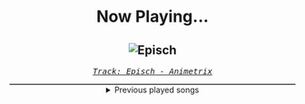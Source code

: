 <div align="center"> 
<h1>Now Playing...</h1>

![Episch](https://i.scdn.co/image/ab67616d00001e02dcafb199e4a13ee8296a6f07)
--
_<samp><a href="https://open.spotify.com/track/0BEq9q3XmPd4N8RRHwhi3L">Track: Episch - Animetrix</a></samp>_

<div style="border: 1px #4B5054 solid"></div>
<details>
  <summary>
    Previous played songs
  </summary>
  <table>
    <thead>
      <tr>
        <th>
          Artist
        </th>
        <th>
          Song
        </th>
        <th>
          Link
        </th>
      </tr>
    </thead>
    <tbody>
      <tr><td>Animetrix</td><td>Episch</td><td><a href="https://open.spotify.com/track/0BEq9q3XmPd4N8RRHwhi3L">https://open.spotify.com/track/0BEq9q3XmPd4N8RRHwhi3L</a></td></tr><tr><td>Animetrix</td><td>Episch</td><td><a href="https://open.spotify.com/track/0BEq9q3XmPd4N8RRHwhi3L">https://open.spotify.com/track/0BEq9q3XmPd4N8RRHwhi3L</a></td></tr><tr><td>Two Steps from Hell</td><td>Amethyst Prince</td><td><a href="https://open.spotify.com/track/2qYmhWCQWNrCt58BrJmvRc">https://open.spotify.com/track/2qYmhWCQWNrCt58BrJmvRc</a></td></tr><tr><td>Two Steps from Hell</td><td>Flying Dutchman</td><td><a href="https://open.spotify.com/track/0wcDQVtpejkO4TAVi93kD6">https://open.spotify.com/track/0wcDQVtpejkO4TAVi93kD6</a></td></tr><tr><td>Two Steps from Hell</td><td>Never Lost Your Life</td><td><a href="https://open.spotify.com/track/63Y7uejLgei04TToyGFS7d">https://open.spotify.com/track/63Y7uejLgei04TToyGFS7d</a></td></tr><tr><td>Two Steps from Hell</td><td>Tale Of The Forest</td><td><a href="https://open.spotify.com/track/1cZECC2cSpPhYzv6PzD6Q8">https://open.spotify.com/track/1cZECC2cSpPhYzv6PzD6Q8</a></td></tr><tr><td>Two Steps from Hell</td><td>Hercules</td><td><a href="https://open.spotify.com/track/0EQon37Fn1Ts4yXIKcA6N0">https://open.spotify.com/track/0EQon37Fn1Ts4yXIKcA6N0</a></td></tr><tr><td>Two Steps from Hell</td><td>Last One Standing</td><td><a href="https://open.spotify.com/track/39TR7eYLgvHHIt7rMJ3lzD">https://open.spotify.com/track/39TR7eYLgvHHIt7rMJ3lzD</a></td></tr><tr><td>Two Steps from Hell</td><td>Arcade Master (Bonus Track)</td><td><a href="https://open.spotify.com/track/1KiLYgmkEQK1TqluYgNfWF">https://open.spotify.com/track/1KiLYgmkEQK1TqluYgNfWF</a></td></tr><tr><td>Two Steps from Hell</td><td>PWND</td><td><a href="https://open.spotify.com/track/4qhPMxTZXPn3LxW5SmCD17">https://open.spotify.com/track/4qhPMxTZXPn3LxW5SmCD17</a></td></tr><tr><td>Two Steps from Hell</td><td>Twin Lights</td><td><a href="https://open.spotify.com/track/6uBbQVdaZAs1KZs4UAQDzR">https://open.spotify.com/track/6uBbQVdaZAs1KZs4UAQDzR</a></td></tr><tr><td>Two Steps from Hell</td><td>Phantom</td><td><a href="https://open.spotify.com/track/2teNIGhw8I0gYLPZ9aDt1E">https://open.spotify.com/track/2teNIGhw8I0gYLPZ9aDt1E</a></td></tr><tr><td>Two Steps from Hell</td><td>Defenders Of The Grail</td><td><a href="https://open.spotify.com/track/2ceZh109cmXRKnIzEN9OyU">https://open.spotify.com/track/2ceZh109cmXRKnIzEN9OyU</a></td></tr><tr><td>Two Steps from Hell</td><td>Dragonborn</td><td><a href="https://open.spotify.com/track/4TXfYWH3j9t3tX1yYKQ5mr">https://open.spotify.com/track/4TXfYWH3j9t3tX1yYKQ5mr</a></td></tr><tr><td>Two Steps from Hell</td><td>Horn Of Gabriel</td><td><a href="https://open.spotify.com/track/1ueTfwnQQMCtSnnLhlpxmh">https://open.spotify.com/track/1ueTfwnQQMCtSnnLhlpxmh</a></td></tr><tr><td>Two Steps from Hell</td><td>For The Girl Who Has Everything</td><td><a href="https://open.spotify.com/track/2Cl3TpZSePdLNsR4K2GOAa">https://open.spotify.com/track/2Cl3TpZSePdLNsR4K2GOAa</a></td></tr><tr><td>Two Steps from Hell</td><td>Away With Your Fairies</td><td><a href="https://open.spotify.com/track/5VjgAinHNRifpB5H4IJkYS">https://open.spotify.com/track/5VjgAinHNRifpB5H4IJkYS</a></td></tr><tr><td>Two Steps from Hell</td><td>Queen Of The North</td><td><a href="https://open.spotify.com/track/7fVBH1OD5wvQgprzmRYIz6">https://open.spotify.com/track/7fVBH1OD5wvQgprzmRYIz6</a></td></tr><tr><td>Two Steps from Hell</td><td>Inventing The Portal</td><td><a href="https://open.spotify.com/track/4QRS2R6LLC49eO9q2LO3qg">https://open.spotify.com/track/4QRS2R6LLC49eO9q2LO3qg</a></td></tr><tr><td>Two Steps from Hell</td><td>Intro</td><td><a href="https://open.spotify.com/track/4hgIJzf074g5KEw0fvbERR">https://open.spotify.com/track/4hgIJzf074g5KEw0fvbERR</a></td></tr>
    </tbody>
  </table>
</details>

</div>
